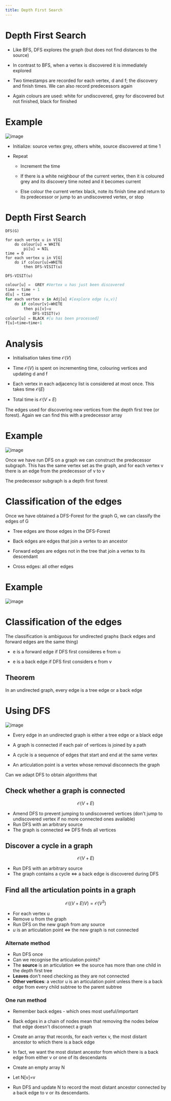 ```yaml
---
title: Depth First Search
---
```


# Depth First Search

-   Like BFS, DFS explores the graph (but does not find distances to the
    source)

-   In contrast to BFS, when a vertex is discovered it is immediately
    explored

-   Two timestamps are recorded for each vertex, d and f; the discovery
    and finish times. We can also record predecessors again

-   Again colours are used: white for undiscovered, grey for discovered
    but not finished, black for finished

# Example

![image](/img/Year_1/ADS/Part_4/DFS/Example.webp)

-   Initialize: source vertex grey, others white, source discovered at
    time 1

-   Repeat

    -   Increment the time

    -   If there is a white neighbour of the current vertex, then it is
        coloured grey and its discovery time noted and it becomes
        current

    -   Else colour the current vertex black, note its finish time and
        return to its predecessor or jump to an undiscovered vertex, or
        stop

# Depth First Search

`DFS(G)`

```
for each vertex u in V[G]
    do colour[u] = WHITE
        pi[u] = NIL
time = 0
for each vertex u in V[G]
    do if colour[u]=WHITE
        then DFS-VISIT(u)
```

`DFS-VISIT(u)`

```python
colour[u] =  GREY #Vertex u has just been discovered
time = time + 1
d[u] = time
for each vertex v in Adj[u] #[explore edge (u,v)]
    do if colour[v]=WHITE
        then pi[v]=u
            DFS-VISIT(v)
colour[u] = BLACK #[u has been processed]
f[u]=time=time+1
```

# Analysis

-   Initialisation takes time $\mathcal{O}(V)$

-   Time $\mathcal{O}(V)$ is spent on incrementing time, colouring
    vertices and updating d and f

-   Each vertex in each adjacency list is considered at most once. This
    takes time $\mathcal{O}(E)$

-   Total time is $\mathcal{O}(V+E)$

The edges used for discovering new vertices from the depth first tree
(or forest). Again we can find this with a predecessor array

# Example

![image](/img/Year_1/ADS/Part_4/DFS/Example1.webp)

Once we have run DFS on a graph we can construct the predecessor
subgraph. This has the same vertex set as the graph, and for each vertex
v there is an edge from the predecessor of v to v

The predecessor subgraph is a depth first forest

# Classification of the edges

Once we have obtained a DFS-Forest for the graph G, we can classify the
edges of G

-   Tree edges are those edges in the DFS-Forest

-   Back edges are edges that join a vertex to an ancestor

-   Forward edges are edges not in the tree that join a vertex to its
    descendant

-   Cross edges: all other edges

# Example

![image](/img/Year_1/ADS/Part_4/DFS/Example2.webp)

# Classification of the edges

The classification is ambiguous for undirected graphs (back edges and
forward edges are the same thing)

-   e is a forward edge if DFS first consideres e from u

-   e is a back edge if DFS first considers e from v

## Theorem

In an undirected graph, every edge is a tree edge or a back edge

# Using DFS

![image](/img/Year_1/ADS/Part_4/DFS/Using_DFS.webp)

-   Every edge in an undirected graph is either a tree edge or a black
    edge

-   A graph is connected if each pair of vertices is joined by a path

-   A cycle is a sequence of edges that start and end at the same vertex

-   An articulation point is a vertex whose removal disconnects the
    graph

Can we adapt DFS to obtain algorithms that

## Check whether a graph is connected

$$
\mathcal{O}(V+E)
$$

-   Amend DFS to prevent jumping to undiscovered vertices (don't jump to
    undiscovered vertex if no more connected ones available)
-   Run DFS with an arbitrary source
-   The graph is connected $\Leftrightarrow$ DFS finds all vertices

## Discover a cycle in a graph

$$
\mathcal{O}(V+E)
$$

-   Run DFS with an arbitrary source
-   The graph contains a cycle $\Leftrightarrow$ a back edge is discovered
    during DFS

## Find all the articulation points in a graph

$$
\mathcal{O}((V+E)V)=\mathcal{O}(V^3)
$$

-   For each vertex u
-   Remove u from the graph
-   Run DFS on the new graph from any source
-   $u$ is an articulation point $\Leftrightarrow$ the new graph is not
    connected

### Alternate method

-   Run DFS once
-   Can we recognise the articulation points?
-   The **source** is an articulation $\Leftrightarrow$ the source has more
    than one child in the depth first tree
-   **Leaves** don't need checking as they are not connected
-   **Other vertices**: a vector u is an articulation point unless there is
    a back edge from every child subtree to the parent subtree

### One run method

-   Remember back edges - which ones most useful/important

-   Back edges in a chain of nodes mean that removing the nodes below that
    edge doesn't disconnect a graph

-   Create an array that records, for each vertex v, the most distant
    ancestor to which there is a back edge

-   In fact, we want the most distant ancestor from which there is a back
    edge from either v or one of its descendants

-   Create an empty array N

-   Let N\[v\]=v

-   Run DFS and update N to record the most distant ancestor connected by a
    back edge to v or its descendants.
